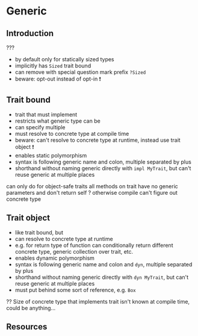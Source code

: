 # Generic



## Introduction

???

- by default only for statically sized types
- implicitly has `Sized` trait bound
- can remove with special question mark prefix `?Sized`
- beware: opt-out instead of opt-in ❗️



## Trait bound

- trait that must implement
- restricts what generic type can be
- can specify multiple
- must resolve to concrete type at compile time
- beware: can't resolve to concrete type at runtime, instead use trait object ❗️
- enables static polymorphism
- syntax is following generic name and colon, multiple separated by plus
- shorthand without naming generic directly with `impl MyTrait`, but can't reuse generic at multiple places

can only do for object-safe traits
all methods on trait have no generic parameters and don't return self
? otherwise compile can't figure out concrete type



## Trait object

- like trait bound, but
- can resolve to concrete type at runtime
- e.g. for return type of function can conditionally return different concrete type, generic collection over trait, etc.
- enables dynamic polymorphism
- syntax is following generic name and colon and `dyn`, multiple separated by plus
- shorthand without naming generic directly with `dyn MyTrait`, but can't reuse generic at multiple places
- must put behind some sort of reference, e.g. `Box`

?? Size of concrete type that implements trait isn't known at compile time, could be anything...



## Resources
